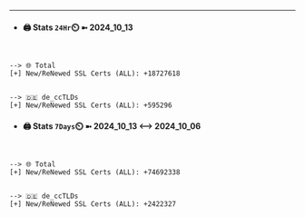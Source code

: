 

---
- #### 🖨️ **Stats** `24Hr`⏲️ ➼ 2024_10_13
```console


--> 🌐 Total
[+] New/ReNewed SSL Certs (ALL): +18727618


--> 🇩🇪 de_ccTLDs
[+] New/ReNewed SSL Certs (ALL): +595296

```

- #### 🖨️ **Stats** `7Days`⏲️ ➼ 2024_10_13 <--> 2024_10_06
```console


--> 🌐 Total
[+] New/ReNewed SSL Certs (ALL): +74692338


--> 🇩🇪 de_ccTLDs
[+] New/ReNewed SSL Certs (ALL): +2422327

```

